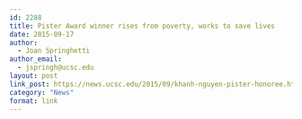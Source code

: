 ```yaml
---
id: 2288
title: Pister Award winner rises from poverty, works to save lives
date: 2015-09-17
author:
  - Joan Springhetti
author_email:
  - jspringh@ucsc.edu
layout: post
link_post: https://news.ucsc.edu/2015/09/khanh-nguyen-pister-honoree.html
category: "News"
format: link
---
```


